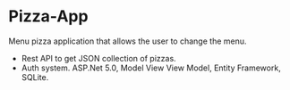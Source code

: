 # Pizza-App
Menu pizza application that allows the user to change the menu.
- Rest API to get JSON collection of pizzas.
- Auth system.
ASP.Net 5.0, Model View View Model, Entity Framework, SQLite.

